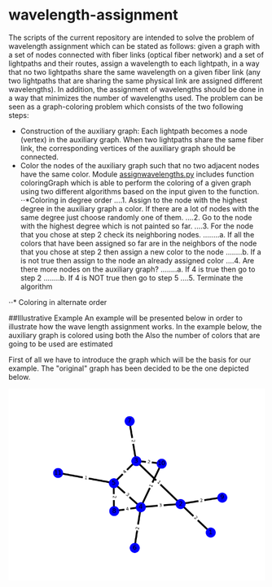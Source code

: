 # wavelength-assignment
The scripts of the current repository are intended to solve the problem of wavelength assignment which can be stated as follows: given a graph with a set of nodes connected with fiber links (optical fiber network) and a set of lightpaths and their routes, assign a wavelength to each lightpath, in a way that no two lightpaths share the same wavelength on a given fiber link (any two lightpaths that are sharing the same physical link are assigned different wavelengths). In addition, the assignment of wavelengths should be done in a way that minimizes the number of wavelengths used. The problem can be seen as a graph-coloring problem which consists of the two following steps:
+ Construction of the auxiliary graph: Each lightpath becomes a node (vertex) in the auxiliary graph. When two lightpaths share the same fiber link, the corresponding vertices of the auxiliary graph should be connected. 
+ Color the nodes of the auxiliary graph such that no two adjacent nodes have the same color. Module [assignwavelengths.py](https://github.com/g-ser/wavelength-assignment/blob/master/assignwavelengths.py) includes function coloringGraph which is able to perform the coloring of a given graph using two different algorithms based on the input given to the function.  
⋅⋅*Coloring in degree order
....1. Assign to the node with the highest degree in the auxiliary graph a color. If there are a lot of nodes with the same degree just choose randomly one of them.
....2. Go to the node with the highest degree which is not painted so far. 
....3. For the node that you chose at step 2 check its neighboring nodes. 
........a. If all the colors that have been assigned so far are in the neighbors of the node that you chose at step 2 then assign a new color to the node
........b. If a is not true then assign to the node an already assigned color
....4. Are there more nodes on the auxiliary graph?
........a. If 4 is true then go to step 2
........b. If 4 is NOT true then go to step 5
....5. Terminate the algorithm 

⋅⋅* Coloring in alternate order


##Illustrative Example
An example will be presented below in order to illustrate how the wave length assignment works. In the example below, the auxiliary graph is colored using both the Also the number of colors that are going to be used are estimated 


First of all we have to introduce the graph which will be the basis for our example. The "original" graph has been decided to be the one depicted below. 

![alt tag](https://raw.githubusercontent.com/g-ser/wavelength-assignment/master/pictures/givengraph.png)